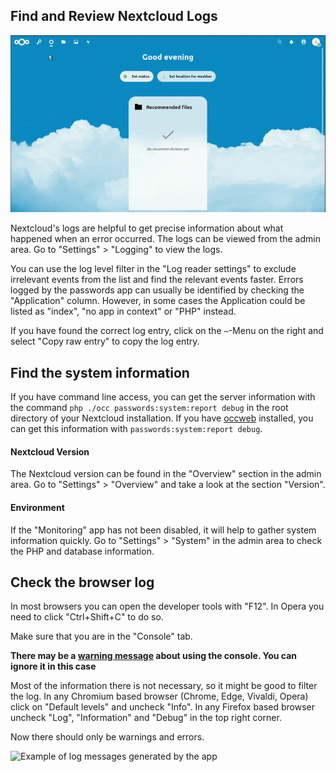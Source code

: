 ## Find and Review Nextcloud Logs
[![How To: Find and Review Nextcloud Logs](../../_files/_previews/view-logs.gif)](../../_files/videos/view-logs.webm)

Nextcloud's logs are helpful to get precise information about what happened when an error occurred.
The logs can be viewed from the admin area.
Go to "Settings" > "Logging" to view the logs.

You can use the log level filter in the "Log reader settings" to exclude irrelevant events from the list and find the relevant events faster.
Errors logged by the passwords app can usually be identified by checking the "Application" column.
However, in some cases the Application could be listed as "index", "no app in context" or "PHP" instead.

If you have found the correct log entry, click on the `⋯`-Menu on the right and select "Copy raw entry" to copy the log entry.


## Find the system information
If you have command line access, you can get the server information with the command `php ./occ passwords:system:report debug` in the root directory of your Nextcloud installation.
If you have [occweb](https://apps.nextcloud.com/apps/occweb) installed, you can get this information with `passwords:system:report debug`.

#### Nextcloud Version
The Nextcloud version can be found in the "Overview" section in the admin area.
Go to "Settings" > "Overview" and take a look at the section "Version".

#### Environment
If the "Monitoring" app has not been disabled, it will help to gather system information quickly.
Go to "Settings" > "System" in the admin area to check the PHP and database information.


## Check the browser log
In most browsers you can open the developer tools with "F12".
In Opera you need to click "Ctrl+Shift+C" to do so.

Make sure that you are in the "Console" tab.

**There may be a [warning message](../../../Users/Browser-Console) about using the console. You can ignore it in this case**

Most of the information there is not necessary, so it might be good to filter the log.
In any Chromium based browser (Chrome, Edge, Vivaldi, Opera) click on "Default levels" and uncheck "Info".
In any Firefox based browser uncheck "Log", "Information" and "Debug" in the top right corner.

Now there should only be warnings and errors.

![Example of log messages generated by the app](../../_files/browser-console-log-messages.png)
